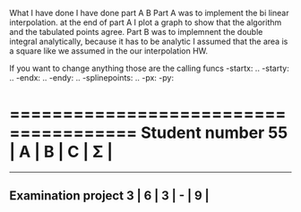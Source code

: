 What I have done
I have done part A B
Part A was to implement the bi linear interpolation. at the end of part A I plot a graph to show that the algorithm and the tabulated points agree.
Part B was to implemnent the double integral analytically, because it has to be analytic I assumed that the area is a square like we assumed in the our interpolation HW.

If you want to change anything those are the calling funcs
-startx: ..
-starty: ..
-endx: ..
-endy: ..
-splinepoints: ..
-px:
-py:


 ======================================
 Student number 55   | A | B | C | Σ |
 ======================================
 ---------------------------------------
  Examination project 3 | 6 | 3 | - | 9 |
 ---------------------------------------
